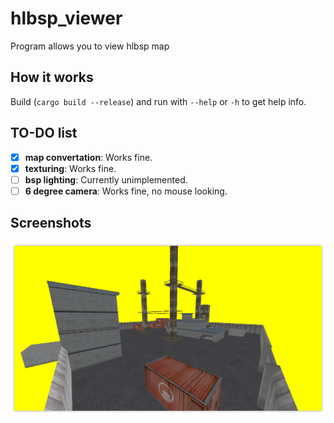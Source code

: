 # hlbsp_viewer
Program allows you to view hlbsp map

## How it works
Build (`cargo build --release`) and run with `--help` or `-h` to get help info.

## TO-DO list
- [x] **map convertation**: Works fine.
- [x] **texturing**: Works fine.
- [ ] **bsp lighting**: Currently unimplemented.
- [ ] **6 degree camera**: Works fine, no mouse looking.

## Screenshots
![gasworks screenshot](screenshots/readme1.png)
